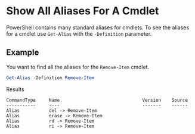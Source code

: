 # Show All Aliases For A Cmdlet

PowerShell contains many standard aliases for cmdlets.
To see the aliases for a cmdlet use `Get-Alias` with the `-Definition` parameter.

## Example

You want to find all the aliases for the `Remove-Item` cmdlet.

```powershell
Get-Alias -Definition Remove-Item
````

Results

```text
CommandType     Name                               Version    Source
-----------     ----                               -------    ------
Alias           del -> Remove-Item
Alias           erase -> Remove-Item
Alias           rd -> Remove-Item
Alias           ri -> Remove-Item
```